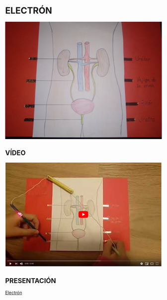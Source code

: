 # ELECTRÓN
![Electron](https://github.com/lobotic/Proyectitos/blob/master/Electricidad/Electron/IMG_20201011_202951.jpg)

## VÍDEO
[![Electron](https://github.com/lobotic/Proyectitos/blob/master/Electricidad/Electron/electron_youtube.png)](https://youtu.be/Ef6T8PnR0fo)

## PRESENTACIÓN
[Electrón](https://github.com/lobotic/Proyectitos/blob/master/Electricidad/Electron/Electr%C3%B3n.pdf)

